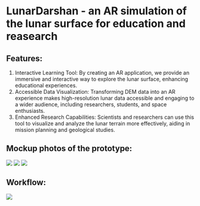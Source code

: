 # LunarDarshan - an AR simulation of the lunar surface for education and reasearch

## Features:
1. Interactive Learning Tool: By creating an AR application, we provide an immersive and interactive way to explore the lunar surface, enhancing educational experiences.
2. Accessible Data Visualization: Transforming DEM data into an AR experience makes high-resolution lunar data accessible and engaging to a wider audience, including researchers, students, and space enthusiasts.
3. Enhanced Research Capabilities: Scientists and researchers can use this tool to visualize and analyze the lunar terrain more effectively, aiding in mission planning and geological studies.

## Mockup photos of the prototype: 
<img src="lunar1.jpg">
<img src="lunar2.jpg">
<img src="lunar3.jpg">

## Workflow: 
<img src="flow.jpg">

